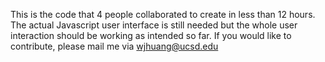 This is the code that 4 people collaborated to create in less than 12 hours.
The actual Javascript user interface is still needed but the whole user interaction should be working as intended so far.
If you would like to contribute, please mail me via wjhuang@ucsd.edu
